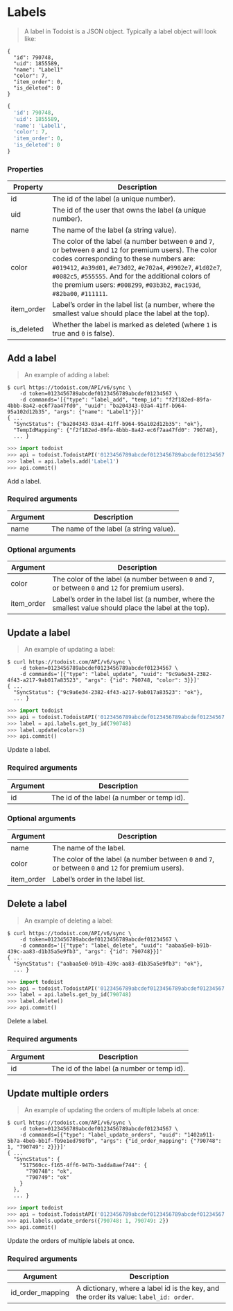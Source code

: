 # Labels

> A label in Todoist is a JSON object. Typically a label object will look like:

```shell
{
  "id": 790748,
  "uid": 1855589,
  "name": "Label1"
  "color": 7,
  "item_order": 0,
  "is_deleted": 0
}
```

```python
{
  'id': 790748,
  'uid': 1855589,
  'name': 'Label1',
  'color': 7,
  'item_order': 0,
  'is_deleted': 0
}
```

### Properties

Property | Description
-------- | -----------
id | The id of the label (a unique number).
uid | The id of the user that owns the label (a unique number).
name| The name of the label (a string value).
color | The color of the label (a number between `0` and `7`, or between `0` and `12` for premium users).  The color codes corresponding to these numbers are: `#019412`, `#a39d01`, `#e73d02`, `#e702a4`, `#9902e7`, `#1d02e7`, `#0082c5`, `#555555`.  And for the additional colors of the premium users: `#008299`, `#03b3b2`, `#ac193d`, `#82ba00`, `#111111`.
item_order | Label’s order in the label list (a number, where the smallest value should place the label at the top).
is_deleted | Whether the label is marked as deleted (where `1` is true and `0` is false).

## Add a label

> An example of adding a label:

```shell
$ curl https://todoist.com/API/v6/sync \
    -d token=0123456789abcdef0123456789abcdef01234567 \
    -d commands='[{"type": "label_add", "temp_id": "f2f182ed-89fa-4bbb-8a42-ec6f7aa47fd0", "uuid": "ba204343-03a4-41ff-b964-95a102d12b35", "args": {"name": "Label1"}}]'
{ ...
  "SyncStatus": {"ba204343-03a4-41ff-b964-95a102d12b35": "ok"},
  "TempIdMapping": {"f2f182ed-89fa-4bbb-8a42-ec6f7aa47fd0": 790748},
  ... }
```

```python
>>> import todoist
>>> api = todoist.TodoistAPI('0123456789abcdef0123456789abcdef01234567')
>>> label = api.labels.add('Label1')
>>> api.commit()
```

Add a label.

### Required arguments

Argument | Description
-------- | -----------
name| The name of the label (a string value).

### Optional arguments

Argument | Description
-------- | -----------
color | The color of the label (a number between `0` and `7`, or between `0` and `12` for premium users).
item_order | Label’s order in the label list (a number, where the smallest value should place the label at the top).

## Update a label

> An example of updating a label:

```shell
$ curl https://todoist.com/API/v6/sync \
    -d token=0123456789abcdef0123456789abcdef01234567 \
    -d commands='[{"type": "label_update", "uuid": "9c9a6e34-2382-4f43-a217-9ab017a83523", "args": {"id": 790748, "color": 3}}]'
{ ...
  "SyncStatus": {"9c9a6e34-2382-4f43-a217-9ab017a83523": "ok"},
  ... }
```

```python
>>> import todoist
>>> api = todoist.TodoistAPI('0123456789abcdef0123456789abcdef01234567')
>>> label = api.labels.get_by_id(790748)
>>> label.update(color=3)
>>> api.commit()
```

Update a label.

### Required arguments

Argument | Description
-------- | -----------
id | The id of the label (a number or temp id).

### Optional arguments

Argument | Description
-------- | -----------
name | The name of the label.
color | The color of the label (a number between `0` and `7`, or between `0` and `12` for premium users).
item_order | Label’s order in the label list.

## Delete a label

> An example of deleting a label:

```shell
$ curl https://todoist.com/API/v6/sync \
    -d token=0123456789abcdef0123456789abcdef01234567 \
    -d commands='[{"type": "label_delete", "uuid": "aabaa5e0-b91b-439c-aa83-d1b35a5e9fb3", "args": {"id": 790748}}]'
{ ...
  "SyncStatus": {"aabaa5e0-b91b-439c-aa83-d1b35a5e9fb3": "ok"},
  ... }
```

```python
>>> import todoist
>>> api = todoist.TodoistAPI('0123456789abcdef0123456789abcdef01234567')
>>> label = api.labels.get_by_id(790748)
>>> label.delete()
>>> api.commit()
```

Delete a label.

### Required arguments

Argument | Description
-------- | -----------
id | The id of the label (a number or temp id).

## Update multiple orders

> An example of updating the orders of multiple labels at once:

```shell
$ curl https://todoist.com/API/v6/sync \
    -d token=0123456789abcdef0123456789abcdef01234567 \
    -d commands=[{"type": "label_update_orders", "uuid": "1402a911-5b7a-4beb-bb1f-fb9e1ed798fb", "args": {"id_order_mapping": {"790748":  1, "790749": 2}}}]'
{ ...
  "SyncStatus": {
    "517560cc-f165-4ff6-947b-3adda8aef744": {
      "790748": "ok",
      "790749": "ok"
    }
  },
  ... }
```

```python
>>> import todoist
>>> api = todoist.TodoistAPI('0123456789abcdef0123456789abcdef01234567')
>>> api.labels.update_orders({790748: 1, 790749: 2})
>>> api.commit()
```

Update the orders of multiple labels at once.

### Required arguments

Argument | Description
-------- | -----------
id_order_mapping| A dictionary, where a label id is the key, and the order its value: `label_id: order`.
